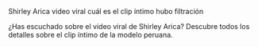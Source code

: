 Shirley Arica video viral cuál es el clip íntimo hubo filtración

¿Has escuchado sobre el video viral de Shirley Arica? Descubre todos los detalles sobre el clip íntimo de la modelo peruana.
